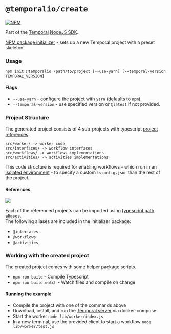 # `@temporalio/create`

[![NPM](https://img.shields.io/npm/v/@temporalio/create)](https://www.npmjs.com/package/@temporalio/create)

Part of the [Temporal](https://temporal.io) [NodeJS SDK](https://www.npmjs.com/package/temporalio).

[NPM package initializer][npm-init] - sets up a new Temporal project with a preset skeleton.

### Usage

```
npm init @temporalio /path/to/project [--use-yarn] [--temporal-version TEMPORAL_VERSION]
```

#### Flags

- `--use-yarn` - configure the project with `yarn` (defaults to `npm`).
- `--temporal-version` - use specified version or `@latest` if not provided.

### Project Structure

The generated project consists of 4 sub-projects with typescript [project references][ts-project-references].

```
src/worker/ -> worker code
src/interfaces/ -> workflow interfaces
src/workflows/ -> workflows implementations
src/activities/ -> activities implementations
```

This code structure is required for enabling workflows - which run in an [isolated environment](#workflows) - to specify a custom `tsconfig.json` than the rest of the project.

#### References

[![](https://mermaid.ink/svg/eyJjb2RlIjoiZ3JhcGggVERcbiAgICBXUksod29ya2VyKSAtLT4gV0ZcbiAgICBXRih3b3JrZmxvd3MpIC0tPiBJXG4gICAgV0YgLS0-IEFcbiAgICBBKGFjdGl2aXRpZXMpIC0tPiBJXG4gICAgV1JLIC0tPiBJXG4gICAgSShpbnRlcmZhY2VzKSIsIm1lcm1haWQiOnsidGhlbWUiOiJkZWZhdWx0IiwiZmxvd2NoYXJ0Ijp7ImN1cnZlIjoiYmFzaXMifSwidGhlbWVDU1MiOiIubGFiZWwgZm9yZWlnbk9iamVjdCB7IG92ZXJmbG93OiB2aXNpYmxlOyB9In0sInVwZGF0ZUVkaXRvciI6ZmFsc2V9)](https://mermaid-js.github.io/mermaid-live-editor/#/edit/eyJjb2RlIjoiZ3JhcGggVERcbiAgICBXUksod29ya2VyKSAtLT4gV0ZcbiAgICBXRih3b3JrZmxvd3MpIC0tPiBJXG4gICAgV0YgLS0-IEFcbiAgICBBKGFjdGl2aXRpZXMpIC0tPiBJXG4gICAgV1JLIC0tPiBJXG4gICAgSShpbnRlcmZhY2VzKSIsIm1lcm1haWQiOnsidGhlbWUiOiJkZWZhdWx0IiwiZmxvd2NoYXJ0Ijp7ImN1cnZlIjoiYmFzaXMifSwidGhlbWVDU1MiOiIubGFiZWwgZm9yZWlnbk9iamVjdCB7IG92ZXJmbG93OiB2aXNpYmxlOyB9In0sInVwZGF0ZUVkaXRvciI6ZmFsc2V9)

Each of the referenced projects can be imported using [typescript path aliases][tsconfig-paths].  
The following aliases are included in the initializer package:

- `@interfaces`
- `@workflows`
- `@activities`

### Working with the created project

The created project comes with some helper package scripts.

- `npm run build` - Compile Typescript
- `npm run build.watch` - Watch files and compile on change

#### Running the example

- Compile the project with one of the commands above
- Download, install, and run the [Temporal server][local-server] via docker-compose
- Start the worker `node lib/worker/index.js`
- In a new terminal, use the provided client to start a workflow `node lib/worker/test.js`

[ts-project-references]: https://www.typescriptlang.org/tsconfig#references
[npm-init]: https://docs.npmjs.com/cli/v6/commands/npm-init
[tsconfig-paths]: https://www.typescriptlang.org/tsconfig#paths
[local-server]: https://docs.temporal.io/docs/server-quick-install
